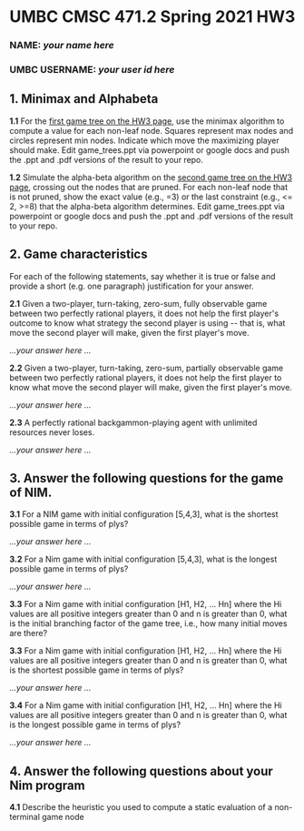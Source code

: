 # UMBC CMSC 471.2 Spring 2021 HW3
### **NAME:** *your name here*
### **UMBC USERNAME:** *your user id here*


## 1. Minimax and Alphabeta

**1.1**  For the [first game tree on the HW3 page](https://www.csee.umbc.edu/courses/undergraduate/471/spring21/02/hw/HW3/mm0.png), use the minimax algorithm to compute a value for each non-leaf node. Squares represent max nodes and circles represent min nodes. Indicate which move the maximizing player should make. Edit game_trees.ppt via powerpoint or google docs and push the .ppt and .pdf versions of the result to your repo.

**1.2** Simulate the alpha-beta algorithm on the [second game tree on the HW3 page](https://www.csee.umbc.edu/courses/undergraduate/471/spring21/02/hw/HW3/mm1.png), crossing out the nodes that are pruned. For each non-leaf node that is not pruned, show the exact value (e.g., =3) or the last constraint (e.g., <= 2, >=8) that the alpha-beta algorithm determines. Edit game_trees.ppt via powerpoint or google docs and push the .ppt and .pdf versions of the result to your repo.


## 2. Game characteristics

For each of the following statements, say whether it is true or false and provide a short (e.g. one paragraph) justification for your answer.

**2.1** Given a two-player, turn-taking, zero-sum, fully observable game between two perfectly rational players, it does not help the first player's outcome to know what strategy the second player is using -- that is, what move the second player will make, given the first player's move.

*...your answer here ...*

**2.2** Given a two-player, turn-taking, zero-sum, partially observable game between two perfectly rational players, it does not help the first player to know what move the second player will make, given the first player's move.

*...your answer here ...*

**2.3** A perfectly rational backgammon-playing agent with unlimited resources never loses.

*...your answer here ...*


## 3. Answer the following questions for the game of NIM.

**3.1** For a NIM game with initial configuration [5,4,3], what is the shortest possible game in terms of plys?

*...your answer here ...*

**3.2** For a Nim game with initial configuration [5,4,3], what is the longest possible game in terms of plys?

*...your answer here ...*

**3.3** For a Nim game with initial configuration [H1, H2, ... Hn] where the Hi values are all positive integers greater than 0 and n is greater than 0, what is the initial branching factor of the game tree, i.e., how many initial moves are there?


**3.3** For a Nim game with initial configuration [H1, H2, ... Hn] where the Hi values are all positive integers greater than 0 and n is greater than 0, what is the shortest possible game in terms of plys?

*...your answer here ...*

**3.4** For a Nim game with initial configuration [H1, H2, ... Hn] where the Hi values are all positive integers greater than 0 and n is greater than 0, what is the longest possible game in terms of plys?

*...your answer here ...*

## 4. Answer the following questions about your Nim program

**4.1** Describe the heuristic you used to compute a static evaluation of a non-terminal game node
